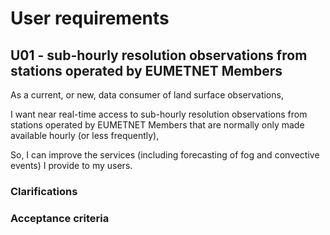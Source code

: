 # User requirements

## U01 - sub-hourly resolution observations from stations operated by EUMETNET Members

As a current, or new, data consumer of land surface observations,

I want near real-time access to sub-hourly resolution observations from stations operated by EUMETNET Members that are normally only made available hourly (or less frequently),

So, I can improve the services (including forecasting of fog and convective events) I provide to my users.

### Clarifications

### Acceptance criteria


